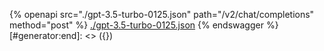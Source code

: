 [#generator:start]: <> ({ "template": "openapi" })
{% openapi src="./gpt-3.5-turbo-0125.json" path="/v2/chat/completions" method="post" %}
[./gpt-3.5-turbo-0125.json](./gpt-3.5-turbo-0125.json)
{% endswagger %}
[#generator:end]: <> ({})